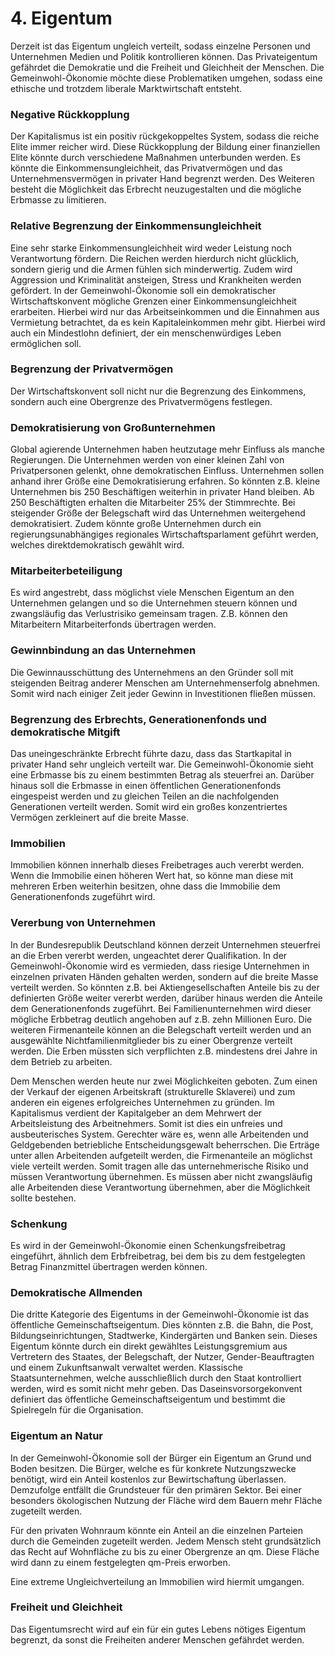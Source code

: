 # 4. Eigentum

Derzeit ist das Eigentum ungleich verteilt, sodass einzelne Personen und Unternehmen Medien und Politik kontrollieren können. Das Privateigentum gefährdet die Demokratie und die Freiheit und Gleichheit der Menschen. Die Gemeinwohl-Ökonomie möchte diese Problematiken umgehen, sodass eine ethische und trotzdem liberale Marktwirtschaft entsteht.

### Negative Rückkopplung

Der Kapitalismus ist ein positiv rückgekoppeltes System, sodass die reiche Elite immer reicher wird. Diese Rückkopplung der Bildung einer finanziellen Elite könnte durch verschiedene Maßnahmen unterbunden werden.  Es könnte die Einkommensungleichheit, das Privatvermögen und das Unternehmensvermögen in privater Hand begrenzt werden. Des Weiteren besteht die Möglichkeit das Erbrecht neuzugestalten und die mögliche Erbmasse zu limitieren.

### Relative Begrenzung der Einkommensungleichheit

Eine sehr starke Einkommensungleichheit wird weder Leistung noch Verantwortung fördern. Die Reichen werden hierdurch nicht glücklich, sondern gierig und die Armen fühlen sich minderwertig. Zudem wird Aggression und Kriminalität ansteigen, Stress und Krankheiten werden gefördert. In der Gemeinwohl-Ökonomie soll ein demokratischer Wirtschaftskonvent mögliche Grenzen einer Einkommensungleichheit erarbeiten. Hierbei wird nur das Arbeitseinkommen und die Einnahmen aus Vermietung betrachtet, da es kein Kapitaleinkommen mehr gibt. Hierbei wird auch ein Mindestlohn definiert, der ein menschenwürdiges Leben ermöglichen soll.

### Begrenzung der Privatvermögen

Der Wirtschaftskonvent soll nicht nur die Begrenzung des Einkommens, sondern auch eine Obergrenze des Privatvermögens festlegen.

### Demokratisierung von Großunternehmen

Global agierende Unternehmen haben heutzutage mehr Einfluss als manche Regierungen. Die Unternehmen werden von einer kleinen Zahl von Privatpersonen gelenkt, ohne demokratischen Einfluss. Unternehmen sollen anhand ihrer Größe eine Demokratisierung erfahren. So könnten z.B. kleine Unternehmen bis 250 Beschäftigen weiterhin in privater Hand bleiben. Ab 250 Beschäftigten erhalten die Mitarbeiter 25% der Stimmrechte. Bei steigender Größe der Belegschaft wird das Unternehmen weitergehend demokratisiert. Zudem könnte große Unternehmen durch ein regierungsunabhängiges regionales Wirtschaftsparlament geführt werden, welches direktdemokratisch gewählt wird.

### Mitarbeiterbeteiligung

Es wird angestrebt, dass möglichst viele Menschen Eigentum an den Unternehmen gelangen und so die Unternehmen steuern können und zwangsläufig das Verlustrisiko gemeinsam tragen. Z.B. können den Mitarbeitern Mitarbeiterfonds übertragen werden.

### Gewinnbindung an das Unternehmen

Die Gewinnausschüttung des Unternehmens an den Gründer soll mit steigenden Beitrag anderer Menschen am Unternehmenserfolg abnehmen. Somit wird nach einiger Zeit jeder Gewinn in Investitionen fließen müssen.

### Begrenzung des Erbrechts, Generationenfonds und demokratische Mitgift

Das uneingeschränkte Erbrecht führte dazu, dass das Startkapital in privater Hand sehr ungleich verteilt war. Die Gemeinwohl-Ökonomie sieht eine Erbmasse bis zu einem bestimmten Betrag als steuerfrei an. Darüber hinaus soll die Erbmasse in einen öffentlichen Generationenfonds eingespeist werden und zu gleichen Teilen an die nachfolgenden Generationen verteilt werden. Somit wird ein großes konzentriertes Vermögen zerkleinert auf die breite Masse.

### Immobilien

Immobilien können innerhalb dieses Freibetrages auch vererbt werden. Wenn die Immobilie einen höheren Wert hat, so könne man diese mit mehreren Erben weiterhin besitzen, ohne dass die Immobilie dem Generationenfonds zugeführt wird.

### Vererbung von Unternehmen

In der Bundesrepublik Deutschland können derzeit Unternehmen steuerfrei an die Erben vererbt werden, ungeachtet derer Qualifikation. In der Gemeinwohl-Ökonomie wird es vermieden, dass riesige Unternehmen in einzelnen privaten Händen gehalten werden, sondern auf die breite Masse verteilt werden. So könnten z.B. bei Aktiengesellschaften Anteile bis zu der definierten Größe weiter vererbt werden, darüber hinaus werden die Anteile dem Generationenfonds zugeführt. Bei Familienunternehmen wird dieser mögliche Erbbetrag deutlich angehoben auf z.B. zehn Millionen Euro. Die weiteren Firmenanteile können an die Belegschaft verteilt werden und an ausgewählte Nichtfamilienmitglieder bis zu einer Obergrenze verteilt werden. Die Erben müssten sich verpflichten z.B. mindestens drei Jahre in dem Betrieb zu arbeiten.

Dem Menschen werden heute nur zwei Möglichkeiten geboten. Zum einen der Verkauf der eigenen Arbeitskraft \(strukturelle Sklaverei\) und zum anderen ein eigenes erfolgreiches Unternehmen zu gründen. Im Kapitalismus verdient der Kapitalgeber an dem Mehrwert der Arbeitsleistung des Arbeitnehmers. Somit ist dies ein unfreies und ausbeuterisches System. Gerechter wäre es, wenn alle Arbeitenden und Geldgebenden betriebliche Entscheidungsgewalt beherrschen. Die Erträge unter allen Arbeitenden aufgeteilt werden, die Firmenanteile an möglichst viele verteilt werden. Somit tragen alle das unternehmerische Risiko und müssen Verantwortung übernehmen. Es müssen aber nicht zwangsläufig alle Arbeitenden diese Verantwortung übernehmen, aber die Möglichkeit sollte bestehen.

### Schenkung

Es wird in der Gemeinwohl-Ökonomie einen Schenkungsfreibetrag eingeführt, ähnlich dem Erbfreibetrag, bei dem bis zu dem festgelegten Betrag Finanzmittel übertragen werden können.

### Demokratische Allmenden

Die dritte Kategorie des Eigentums in der Gemeinwohl-Ökonomie ist das öffentliche Gemeinschaftseigentum. Dies könnten z.B. die Bahn, die Post, Bildungseinrichtungen, Stadtwerke, Kindergärten und Banken sein. Dieses Eigentum könnte durch ein direkt gewähltes Leistungsgremium aus Vertretern des Staates, der Belegschaft, der Nutzer, Gender-Beauftragten und einem Zukunftsanwalt verwaltet werden. Klassische Staatsunternehmen, welche ausschließlich durch den Staat kontrolliert werden, wird es somit nicht mehr geben. Das Daseinsvorsorgekonvent definiert das öffentliche Gemeinschaftseigentum und bestimmt die Spielregeln für die Organisation.

### Eigentum an Natur

In der Gemeinwohl-Ökonomie soll der Bürger ein Eigentum an Grund und Boden besitzen. Die Bürger, welche es für konkrete Nutzungszwecke benötigt, wird ein Anteil kostenlos zur Bewirtschaftung überlassen. Demzufolge entfällt die Grundsteuer für den primären Sektor. Bei einer besonders ökologischen Nutzung der Fläche wird dem Bauern mehr Fläche zugeteilt werden.

Für den privaten Wohnraum könnte ein Anteil an die einzelnen Parteien durch die Gemeinden zugeteilt werden. Jedem Mensch steht grundsätzlich das Recht auf Wohnfläche zu bis zu einer Obergrenze an qm. Diese Fläche wird dann zu einem festgelegten qm-Preis erworben.

Eine extreme Ungleichverteilung an Immobilien wird hiermit umgangen.

### Freiheit und Gleichheit

Das Eigentumsrecht wird auf ein für ein gutes Lebens nötiges Eigentum begrenzt, da sonst die Freiheiten anderer Menschen gefährdet werden.
